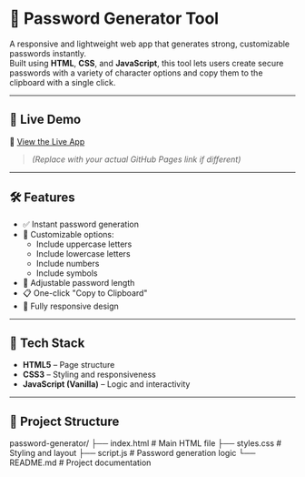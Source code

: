 # 🔐 Password Generator Tool

A responsive and lightweight web app that generates strong, customizable passwords instantly.  
Built using **HTML**, **CSS**, and **JavaScript**, this tool lets users create secure passwords with a variety of character options and copy them to the clipboard with a single click.

---

## 🚀 Live Demo

🔗 [View the Live App](https://ashmitsharmabitsp.github.io/password-generator/)  
> *(Replace with your actual GitHub Pages link if different)*

---

## 🛠️ Features

- ✅ Instant password generation
- 🧩 Customizable options:
  - Include uppercase letters
  - Include lowercase letters
  - Include numbers
  - Include symbols
- 📏 Adjustable password length
- 📋 One-click "Copy to Clipboard"
- 📱 Fully responsive design

---

## 🧰 Tech Stack

- **HTML5** – Page structure
- **CSS3** – Styling and responsiveness
- **JavaScript (Vanilla)** – Logic and interactivity

---

## 📁 Project Structure
password-generator/
├── index.html # Main HTML file
├── styles.css # Styling and layout
├── script.js # Password generation logic
└── README.md # Project documentation

